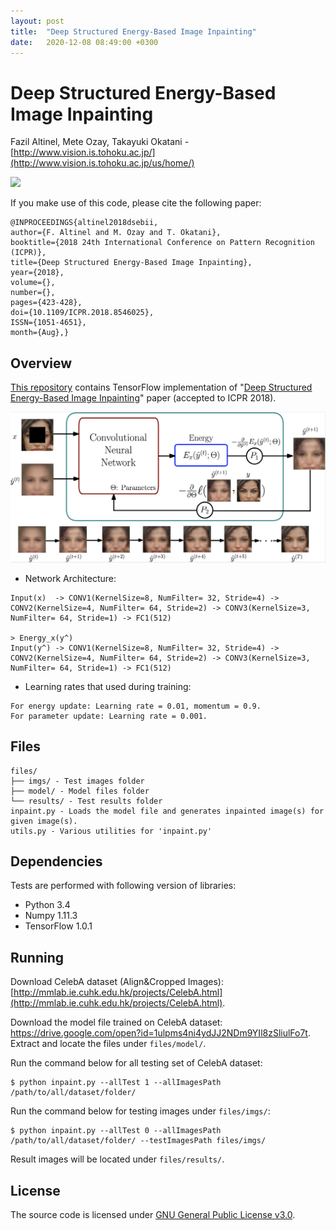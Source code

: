 ```yaml
---
layout: post
title:  "Deep Structured Energy-Based Image Inpainting"
date:   2020-12-08 08:49:00 +0300
---
```


# Deep Structured Energy-Based Image Inpainting
Fazil Altinel, Mete Ozay, Takayuki Okatani  -  [http://www.vision.is.tohoku.ac.jp/](http://www.vision.is.tohoku.ac.jp/us/home/)

![](/images/projects/dseb/iterations.gif)

If you make use of this code, please cite the following paper:
```
@INPROCEEDINGS{altinel2018dsebii, 
author={F. Altinel and M. Ozay and T. Okatani}, 
booktitle={2018 24th International Conference on Pattern Recognition (ICPR)}, 
title={Deep Structured Energy-Based Image Inpainting}, 
year={2018}, 
volume={}, 
number={}, 
pages={423-428},
doi={10.1109/ICPR.2018.8546025}, 
ISSN={1051-4651}, 
month={Aug},}
```

## Overview
[This repository](https://github.com/cvlab-tohoku/DSEBImageInpainting) contains TensorFlow implementation of "[Deep Structured Energy-Based Image Inpainting](https://arxiv.org/abs/1801.07939)" paper (accepted to ICPR 2018).

![](/images/projects/dseb/lfSonGithub.png)

+ Network Architecture:
```
Input(x)  -> CONV1(KernelSize=8, NumFilter= 32, Stride=4) -> CONV2(KernelSize=4, NumFilter= 64, Stride=2) -> CONV3(KernelSize=3, NumFilter= 64, Stride=1) -> FC1(512)
                                                                                                                                                                      > Energy_x(y^)
Input(y^) -> CONV1(KernelSize=8, NumFilter= 32, Stride=4) -> CONV2(KernelSize=4, NumFilter= 64, Stride=2) -> CONV3(KernelSize=3, NumFilter= 64, Stride=1) -> FC1(512)
```
+ Learning rates that used during training:
```
For energy update: Learning rate = 0.01, momentum = 0.9.
For parameter update: Learning rate = 0.001.
```

## Files
```
files/
├── imgs/ - Test images folder
├── model/ - Model files folder
└── results/ - Test results folder
inpaint.py - Loads the model file and generates inpainted image(s) for given image(s).
utils.py - Various utilities for 'inpaint.py'
```

## Dependencies
Tests are performed with following version of libraries:

+ Python 3.4
+ Numpy 1.11.3
+ TensorFlow 1.0.1

## Running
Download CelebA dataset (Align&Cropped Images): [http://mmlab.ie.cuhk.edu.hk/projects/CelebA.html](http://mmlab.ie.cuhk.edu.hk/projects/CelebA.html).

Download the model file trained on CelebA dataset: https://drive.google.com/open?id=1ulpms4ni4ydJJ2NDm9YIl8zSliulFo7t. Extract and locate the files under `files/model/`.

Run the command below for all testing set of CelebA dataset:
```
$ python inpaint.py --allTest 1 --allImagesPath /path/to/all/dataset/folder/
```

Run the command below for testing images under `files/imgs/`:
```
$ python inpaint.py --allTest 0 --allImagesPath /path/to/all/dataset/folder/ --testImagesPath files/imgs/
```

Result images will be located under `files/results/`.

## License
The source code is licensed under [GNU General Public License v3.0](./LICENSE).

